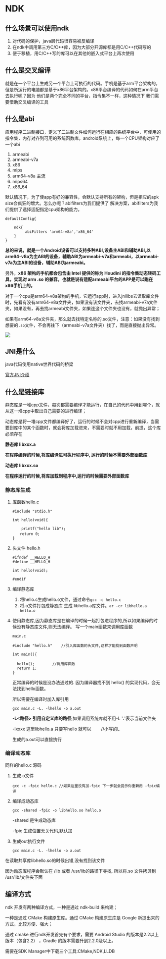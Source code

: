 # NDK

## 什么场景可以使用ndk

1. 对代码的保护，java层代码很容易被反编译
2. 在ndk中调用第三方C/C++库，因为大部分开源库都是用C/C++代码写的
3. 便于移植，用C/C++写的库可以在其他的嵌入式平台上再次使用



## 什么是交叉编译

就是在一个平台上生成另一个平台上可执行的代码。手机是基于arm平台架构的，但是所运行的电脑都是基于x86平台架构的。x86平台编译的代码如何在arm平台去执行呢？因为 他们是两个完全不同的平台，指令集不一样，这种情况下 我们需要借助交叉编译的工具



## 什么是abi

应用程序二进制接口，定义了二进制文件如何运行在相应的系统平台中，可使用的指令集，内存对齐到可用的系统函数库。android系统上，每一个CPU架构对应了一个abi

1. armeabi
2. armeabi-v7a
3. x86
4. mips
5. arm64-v8a  主流
6. mips64
7. x86_64

默认情况下，为了使app有好的兼容性，会默认支持所有的架构，但是相应的apk size会疯狂的增大。怎么办呢？abifilters为我们提供了 解决方案，abifilters为我们提供了选择适配指定cpu架构的能力。

```
defaultConfig{

    ndk{
         abiFilters 'arm64-v8a','x86_64'
    }
}
```

**总的来说，就是一个Android设备可以支持多种ABI,设备主ABI和辅助ABI,以arm64-v8a为主ABI的设备，辅助ABI为armeabi-v7a和armeabi，以armeabi-v7a为主ABI的设备，辅助ABI为armeabi。**

另外，**x86 架构的手机都会包含由 Intel 提供的称为 Houdini 的指令集动态转码工具，实现对 arm .so 的兼容，也就是说有适配armeabi平台的APP是可以跑在x86手机上的。**



对于一个cpu是arm64-v8a架构的手机，它运行app时，进入jnilibs去读取库文件时，先看有没有arm64-v8a文件夹，如果没有该文件夹，去找armeabi-v7a文件夹，如果没有，再去找armeabi文件夹，如果连这个文件夹也没有，就抛出异常；

如果有arm64-v8a文件夹，那么就去找特定名称的.so文件，注意：如果没有找到想要的`.so`文件，不会再往下（armeabi-v7a文件夹）找了，而是直接抛出异常。

![](image/微信图片_20201115232143.png)

## JNI是什么

java代码使用native世界代码的桥梁

[官方JNI介绍](https://docs.oracle.com/en/java/javase/13/docs/specs/jni/index.html)



## 什么是链接库

​    静态库是一堆cpp文件，每次都需要编译才能运行，在自己的代码中用到哪个，就从这一堆cpp中取出自己需要的进行编译；

​	动态库是将一堆cpp文件都编译好了，运行的时候不会对cpp进行重新编译，当需要到库中的某个函数时，就会将库加载进来，不需要时就不用加载，前提，这个库必须存在



**静态库 libxxx.a**

**在程序编译的时候,将库编译进可执行程序中, 运行的时候不需要外部函数库**

**动态库 libxxx.so**

**在程序运行的时候,将库加载到程序中,运行的时候需要外部函数库**



### 静态库生成

1. 库函数hello.c

   ```
   #include "stdio.h"
   
   int hello(void){
   
       printf("hello lib");  
   　　return 0;
   }
   ```

2. 头文件 hello.h

   ```
   #ifndef __HELLO_H
   #define __HELLO_H
   
   int hello(void);
   
   #endif
   ```

3. 编译静态库

   1. 将hello.c生成hello.o文件，通过命令`gcc -c hello.c`
   2. 将.o文件打包成静态库 生成 libhello.a库文件。`ar -cr libhello.a hello.o`

4. 使用静态库,因为静态库是在编译的时候一起打包进程序的,所以如果编译的时候没有静态库文件,则无法编译。 写一个main函数来调用库函数

   ```
   main.c
   
   #include "hello.h"    //引入库函数的头文件,这样才能找到函数声明
   
   int main(){
     
     hello();        //调用库函数
     return 1;
   }
   ```

   正常编译的时候是没办法通过的. 因为编译器找不到 hello() 的实现代码，会无法找到hello函数。

   所以需要在编译时加入库引用

   ```
   gcc main.c -L. -lhello -o a.out
   ```

   **-L<路径> 引用自定义库的路径**,如果调用系统库就不用-L  '**.**'表示当前文件夹 

   -lxxxx 这里libhello.a 只要写hello 就可以　　 //小写的L

   生成的a.out可以直接执行



### 编译动态库

同样的hello.c 源码

1. 生成.o文件

   ```
   gcc -c -fpic hello.c //如果这里没有加-fpic 下一步就会提示你重新用 -fpic编译
   ```

2. 编译成动态库

   ```
   gcc -shared -fpic -o libhello.so hello.o
   ```

   -shared 是生成动态库

   -fpic 生成位置无关代码,默认加

3. 生成out执行文件

   ```
   gcc main.c -L. -lhello -o a.out
   ```

   

在读取共享库libhello.so的时候出错,没有找到该文件

因为动态库程序会默认在 /lib  或者 /usr/lib的路径下寻找, 所以将.so 文件拷贝到 /usr/lib/文件夹下面



## 编译方式

ndk 开发有两种编译方式，一种是通过 ndk-build 来构建；

一种是通过 CMake 构建原生库。通过 CMake 构建原生库是 Google 新提出来的方式，比较方便、强大；

通过 cmake 进行ndk开发首先有个要求，需要 Android Studio 的版本是2.2以上版本（包含2.2） ，Gradle 的版本需要升到2.2.0及以上。

需要在SDK Manager中下载三个工具:CMake,NDK,LLDB